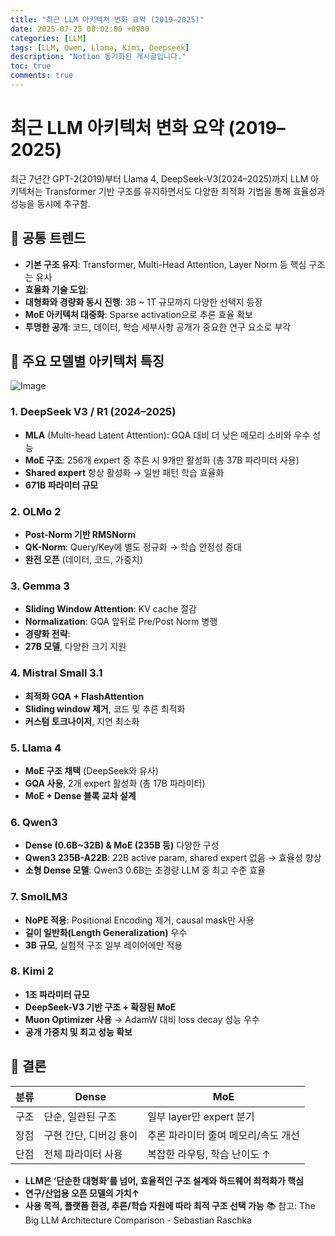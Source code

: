 ```yaml
---
title: "최근 LLM 아키텍처 변화 요약 (2019–2025)"
date: 2025-07-25 08:02:00 +0900
categories: [LLM]
tags: [LLM, Qwen, Llama, Kimi, Deepseek]
description: "Notion 동기화된 게시글입니다."
toc: true
comments: true
---
```


# 최근 LLM 아키텍처 변화 요약 (2019–2025)

최근 7년간 GPT-2(2019)부터 Llama 4, DeepSeek-V3(2024–2025)까지 LLM 아키텍처는 Transformer 기반 구조를 유지하면서도 다양한 최적화 기법을 통해 효율성과 성능을 동시에 추구함.

## 🔑 공통 트렌드

- **기본 구조 유지**: Transformer, Multi-Head Attention, Layer Norm 등 핵심 구조는 유사
- **효율화 기술 도입**:
- **대형화와 경량화 동시 진행**: 3B ~ 1T 규모까지 다양한 선택지 등장
- **MoE 아키텍처 대중화**: Sparse activation으로 추론 효율 확보
- **투명한 공개**: 코드, 데이터, 학습 세부사항 공개가 중요한 연구 요소로 부각
## 📌 주요 모델별 아키텍처 특징

![Image](https://prod-files-secure.s3.us-west-2.amazonaws.com/e6db513d-ec54-40ff-aa74-2487b0bcfe15/ac24fdd3-febf-45c7-8e99-afb6446591d8/image.png?X-Amz-Algorithm=AWS4-HMAC-SHA256&X-Amz-Content-Sha256=UNSIGNED-PAYLOAD&X-Amz-Credential=ASIAZI2LB466Z66NIII4%2F20250726%2Fus-west-2%2Fs3%2Faws4_request&X-Amz-Date=20250726T165949Z&X-Amz-Expires=3600&X-Amz-Security-Token=IQoJb3JpZ2luX2VjEDYaCXVzLXdlc3QtMiJIMEYCIQCROTSLkl6kqe4KX4euJkFALk1H9P0FWJ%2FnDmZLP7aSngIhAIlnkt3o%2F5TU7y7wbtBQbL2DtDQ%2FSXEodUrypnPd8rtYKv8DCF8QABoMNjM3NDIzMTgzODA1Igz1oyG58gss0HrZQv0q3AMLuQt4GaDVsqpxCD6oyaL0H83hA9kLfgan4UNhHhFa04jfi24idxh6%2BUk0DiVDEfbuYIbuE%2FXzE4C%2B1A%2BQRDFoAkO%2BpPw27SktmWXeUQCP4%2BgTCEOKnUsmR384q5ebyDTtNaeg6GFk%2F%2BcWa9XIsAI7JC9Zhv407dauJyLVRnr5CV50CW5BKNlLhKMZlhFQFUQrrT9mSoXLTVZRR%2FS5%2FPX2Y0JsfRu2gP9ZH32oMNwumInGw8YAi%2BnEkgpQHQYMjLh604cysAues%2Bm6MFPitwc%2FJl8XCnNchipr3rwBatVbBc%2F6t4da0ZrOAch8C%2F8j8mnrNF8vL3BcSxn78Ner%2B6ttJWLCwqih3x9WMzTbMHMek8INDIcM7AYyswCsXpDyuPPMLmN3NMofw%2BcH0bZVwf9Dm9%2FFLXHOguP8lX2nVS9Knht2qw5OjE8gl5QpiWJXaUes%2BAKvW3oSYrOq%2BLk4nIqEPTtYXYnFuU9n3FIF7ByUB%2Bl87SisKWVA0e4l82lA0xwlTzk64FUUzVwQ1ToV3SsGPfOaXvTfM2ZmVn0cR3DsSkJmOdHMCpT8g398nhw2i60i86cEV4teg3C%2Bv%2BQ9Fdzv660dKeyGGwJjr4RXHVTckVldF6qbIYTw6%2FHfLDDswJPEBjqkAYy7sbJ2%2B305rMw2yeTXwrKUjq1eTvw9kpRED0UOjd3pOHoDkv7UstKq8koe0rSwUyrKeskwrh2TG%2FZ6lBeagGyW1n0AzmWDEABGyBNhWxzp7ZtCzY2uCmJQOILrLZyiECo%2FTAJllergHkF4HD2CslOC1U2WH2cML9fuIXhVhukbnraIGYsPV9FHJF8ebUg03r4UhuNex4FPNXKTjzl2GbXxFZXM&X-Amz-Signature=b326858eb8c39d7c0a9abc18905e1b39e3caca2ba0bc667101d4f2faa8859066&X-Amz-SignedHeaders=host&x-amz-checksum-mode=ENABLED&x-id=GetObject)

### 1. DeepSeek V3 / R1 (2024–2025)

- **MLA** (Multi-head Latent Attention): GQA 대비 더 낮은 메모리 소비와 우수 성능
- **MoE 구조**: 256개 expert 중 추론 시 9개만 활성화 (총 37B 파라미터 사용)
- **Shared expert** 항상 활성화 → 일반 패턴 학습 효율화
- **671B 파라미터 규모**
### 2. OLMo 2

- **Post-Norm 기반 RMSNorm**
- **QK-Norm**: Query/Key에 별도 정규화 → 학습 안정성 증대
- **완전 오픈** (데이터, 코드, 가중치)
### 3. Gemma 3

- **Sliding Window Attention**: KV cache 절감
- **Normalization**: GQA 앞뒤로 Pre/Post Norm 병행
- **경량화 전략**:
- **27B 모델**, 다양한 크기 지원
### 4. Mistral Small 3.1

- **최적화 GQA + FlashAttention**
- **Sliding window 제거**, 코드 및 추론 최적화
- **커스텀 토크나이저**, 지연 최소화
### 5. Llama 4

- **MoE 구조 채택** (DeepSeek와 유사)
- **GQA 사용**, 2개 expert 활성화 (총 17B 파라미터)
- **MoE + Dense 블록 교차 설계**
### 6. Qwen3

- **Dense (0.6B~32B) & MoE (235B 등)** 다양한 구성
- **Qwen3 235B-A22B**: 22B active param, shared expert 없음 → 효율성 향상
- **소형 Dense 모델**: Qwen3 0.6B는 초경량 LLM 중 최고 수준 효율
### 7. SmolLM3

- **NoPE 적용**: Positional Encoding 제거, causal mask만 사용
- **길이 일반화(Length Generalization)** 우수
- **3B 규모**, 실험적 구조 일부 레이어에만 적용
### 8. Kimi 2

- **1조 파라미터 규모**
- **DeepSeek-V3 기반 구조 + 확장된 MoE**
- **Muon Optimizer 사용** → AdamW 대비 loss decay 성능 우수
- **공개 가중치 및 최고 성능 확보**
## 🧩 결론

| 분류 | Dense | MoE |
| --- | --- | --- |
| 구조 | 단순, 일관된 구조 | 일부 layer만 expert 분기 |
| 장점 | 구현 간단, 디버깅 용이 | 추론 파라미터 줄여 메모리/속도 개선 |
| 단점 | 전체 파라미터 사용 | 복잡한 라우팅, 학습 난이도 ↑ |

- **LLM은 ‘단순한 대형화’를 넘어, 효율적인 구조 설계와 하드웨어 최적화가 핵심**
- **연구/산업용 오픈 모델의 가치↑**
- **사용 목적, 플랫폼 환경, 추론/학습 자원에 따라 최적 구조 선택 가능**
📚 참고: The Big LLM Architecture Comparison - Sebastian Raschka


